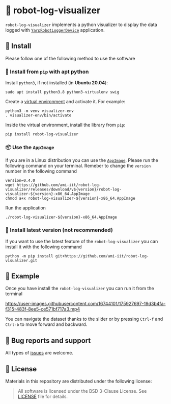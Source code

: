 # 🤖 robot-log-visualizer

`robot-log-visualizer` implements a python visualizer to display the data logged with
[`YarpRobotLoggerDevice`](https://github.com/ami-iit/bipedal-locomotion-framework/tree/master/devices/YarpRobotLoggerDevice) application.

## 📝 Install

Please follow one of the following method to use the software

### 🐍 Install from `pip` with apt python

Install `python3`, if not installed (in **Ubuntu 20.04**):

```console
sudo apt install python3.8 python3-virtualenv swig
```

Create a [virtual environment](https://docs.python.org/3/library/venv.html#venv-def) and activate it. For example:
```console
python3 -m venv visualizer-env
. visualizer-env/bin/activate
```

Inside the virtual environment, install the library from `pip`:

```console
pip install robot-log-visualizer
```


### 📦 Use the `AppImage`
If you are in a Linux distribution you can use the [`AppImage`](https://appimage.org/).
Please run the following command on your terminal. Remeber to change the `version` number in the following command
```console
version=0.4.0
wget https://github.com/ami-iit/robot-log-visualizer/releases/download/v${version}/robot-log-visualizer-${version}-x86_64.AppImage
chmod a+x robot-log-visualizer-${version}-x86_64.AppImage
```

Run the application
```console
./robot-log-visualizer-${version}-x86_64.AppImage
```

### 👷 Install latest version (not recommended)
If you want to use the latest feature of the `robot-log-visualizer` you can install it with the
following command
```console
python -m pip install git+https://github.com/ami-iit/robot-log-visualizer.git
```

## 🏃 Example

Once you have install the `robot-log-visualizer` you can run it from the terminal

https://user-images.githubusercontent.com/16744101/175927697-19d3b4fa-f315-483f-8ee5-ce571bf717a3.mp4


You can navigate the dataset thanks to the slider or by pressing `Ctrl-f` and `Ctrl-b` to move
forward and backward.

##  🐛 Bug reports and support
All types of [issues](https://github.com/ami-iit/robot-log-visualizer/issues/new) are welcome.

## 📝 License
Materials in this repository are distributed under the following license:

> All software is licensed under the BSD 3-Clause License. See [LICENSE](https://github.com/ami-iit/robot-log-visualizer/blob/main/LICENSE) file for details.
